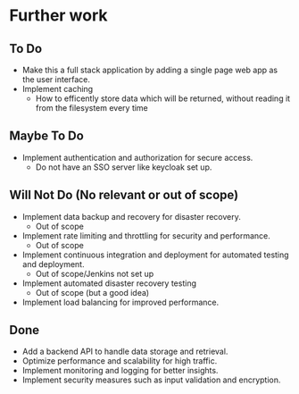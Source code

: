 # Further work

## To Do

- Make this a full stack application by adding a single page web app as the user interface.
- Implement caching
  - How to efficently store data which will be returned, without reading it from the filesystem every time

## Maybe To Do

- Implement authentication and authorization for secure access.
  - Do not have an SSO server like keycloak set up.

## Will Not Do (No relevant or out of scope)

- Implement data backup and recovery for disaster recovery.
  - Out of scope
- Implement rate limiting and throttling for security and performance.
  - Out of scope
- Implement continuous integration and deployment for automated testing and deployment.
  - Out of scope/Jenkins not set up
- Implement automated disaster recovery testing
  - Out of scope (but a good idea)
- Implement load balancing for improved performance.

## Done

- Add a backend API to handle data storage and retrieval.
- Optimize performance and scalability for high traffic.
- Implement monitoring and logging for better insights.
- Implement security measures such as input validation and encryption.
